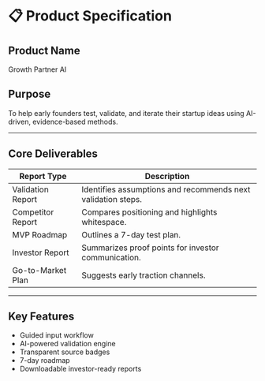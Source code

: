 # 📋 Product Specification

## Product Name
Growth Partner AI

## Purpose
To help early founders test, validate, and iterate their startup ideas using AI-driven, evidence-based methods.

---

## Core Deliverables
| Report Type | Description |
|--------------|-------------|
| Validation Report | Identifies assumptions and recommends next validation steps. |
| Competitor Report | Compares positioning and highlights whitespace. |
| MVP Roadmap | Outlines a 7-day test plan. |
| Investor Report | Summarizes proof points for investor communication. |
| Go-to-Market Plan | Suggests early traction channels. |

---

## Key Features
- Guided input workflow  
- AI-powered validation engine  
- Transparent source badges  
- 7-day roadmap  
- Downloadable investor-ready reports  

